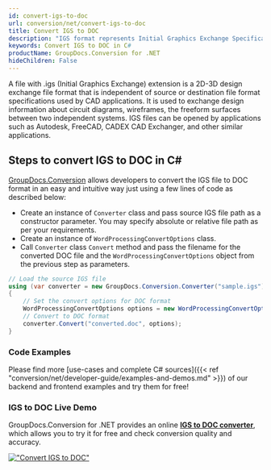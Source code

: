 ```yaml
---
id: convert-igs-to-doc
url: conversion/net/convert-igs-to-doc
title: Convert IGS to DOC
description: "IGS format represents Initial Graphics Exchange Specification (IGES) with .igs extension. Learn how to convert IGS to DOC file programmatically in C# language using GroupDocs.Conversion for .NET library."
keywords: Convert IGS to DOC in C#
productName: GroupDocs.Conversion for .NET
hideChildren: False
---
```


A file with .igs (Initial Graphics Exchange) extension is a 2D-3D design exchange file format that is independent of source or destination file format specifications used by CAD applications. It is used to exchange design information about circuit diagrams, wireframes, the freeform surfaces between two independent systems. IGS files can be opened by applications such as Autodesk, FreeCAD, CADEX CAD Exchanger, and other similar applications.

## Steps to convert IGS to DOC in C#

[GroupDocs.Conversion](https://products.groupdocs.com/conversion/net) allows developers to convert the IGS file to DOC format in an easy and intuitive way just using a few lines of code as described below:

* Create an instance of `Converter` class and pass source IGS file path as a constructor parameter. You may specify absolute or relative file path as per your requirements. 
* Create an instance of `WordProcessingConvertOptions` class.
* Call `Converter` class `Convert` method and pass the filename for the converted DOC file and the `WordProcessingConvertOptions` object from the previous step as parameters.

```csharp
// Load the source IGS file
using (var converter = new GroupDocs.Conversion.Converter("sample.igs"))
{
    // Set the convert options for DOC format
    WordProcessingConvertOptions options = new WordProcessingConvertOptions();
    // Convert to DOC format
    converter.Convert("converted.doc", options);
}
```

### Code Examples

Please find more [use-cases and complete C# sources]({{< ref "conversion/net/developer-guide/examples-and-demos.md" >}}) of our backend and frontend examples and try them for free!

### IGS to DOC Live Demo

GroupDocs.Conversion for .NET provides an online [**IGS to DOC converter**](https://products.groupdocs.app/conversion/igs-to-doc), which allows you to try it for free and check conversion quality and accuracy.

[!["Convert IGS to DOC"](conversion/net/images/convert-igs-to-doc.png)](https://products.groupdocs.app/conversion/igs-to-doc)